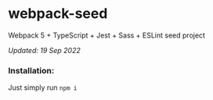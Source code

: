 # webpack-seed
Webpack 5 + TypeScript + Jest + Sass + ESLint seed project

*Updated: 19 Sep 2022*

### Installation:

Just simply run `npm i`
